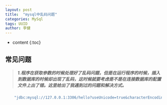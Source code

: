 ```yaml
---
layout: post
title:  "mysql中乱码问题"
categories: MySql
tags: UUID
author: 李健
---
```

* content
{:toc}
## 常见问题





> ##### 1.程序在获取参数的时候处理好了乱码问题，但是在运行程序的时候，插入到数据库的时候却出现了乱码，这时候就要考虑是不是在连接数据库的配置文件上出了错。这里给出了我遇到过的问题和解决方式。



```php
    "jdbc:mysql://127.0.0.1:3306/hello?useUnicode=true&characterEncoding=utf-8","root","zqwz"
```
